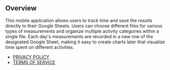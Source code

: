 ## Overview

This mobile application allows users to track time and save the results directly to their Google Sheets. Users can choose different files for various types of measurements and organize multiple activity categories within a single file. Each day's measurements are recorded in a new row of the designated Google Sheet, making it easy to create charts later that visualize time spent on different activities.

* [PRIVACY POLICY](./PRIVACY_POLICY.md)
* [TERMS OF SERVICE](./TERMS_OF_SERVICE.md)